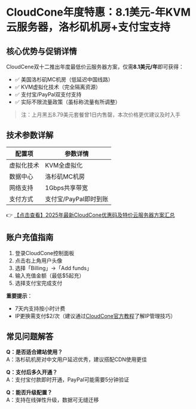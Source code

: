 # CloudCone年度特惠：8.1美元-年KVM云服务器，洛杉矶机房+支付宝支持

## 核心优势与促销详情
CloudCene双十二推出年度最低价云服务器方案，仅需**8.1美元/年**即可获得：
- ✅ 美国洛杉矶MC机房（低延迟中国线路）
- ✅ KVM虚拟化技术（完全隔离资源）
- ✅ 支付宝/PayPal双支付支持
- ✅ 实际不限流量政策（虽标称流量有所调整）

> 注：上月黑五8.79美元套餐曾1日内售罄，本次价格更优建议及时入手

## 技术参数详解
| 配置项       | 参数详情               |
|--------------|-----------------------|
| 虚拟化技术   | KVM全虚拟化           |
| 数据中心     | 洛杉矶MC机房          |
| 网络支持     | 1Gbps共享带宽         |
| 支付方式     | 支付宝/PayPal即时到账 |

👉 [【点击查看】2025年最新CloudCone优惠码及特价云服务器方案汇总](https://bit.ly/Cloudcone)

## 账户充值指南
1. 登录CloudCone控制面板
2. 点击右上角用户头像
3. 选择「Billing」→「Add funds」
4. 输入充值金额（最低$5起充）
5. 选择支付宝完成支付

**重要提示**：
- 7天内支持按小时计费
- IP更换需支付$2/次（建议通过[CloudCone官方教程](https://bit.ly/Cloudcone)了解IP管理技巧）

## 常见问题解答
**Q：是否适合建站使用？**  
A：洛杉矶机房对中文用户延迟优秀，建议搭配CDN使用更佳

**Q：支付后多久开通？**  
A：支付宝付款即时开通，PayPal可能需要5分钟验证

**Q：能否升级配置？**  
A：支持在线弹性升级，数据可无缝迁移
